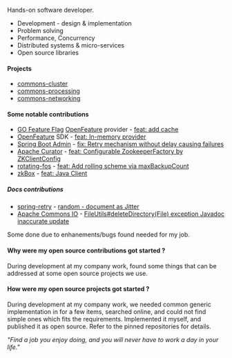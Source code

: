 Hands-on software developer.

* Development - design & implementation
* Problem solving
* Performance, Concurrency
* Distributed systems & micro-services
* Open source libraries

#### Projects
* [commons-cluster](https://github.com/CiscoSE/commons-cluster#commons-cluster)
* [commons-processing](https://github.com/CiscoSE/commons-processing#commons-processing)
* [commons-networking](https://github.com/CiscoSE/commons-networking#commons-networking)

#### Some notable contributions
* [GO Feature Flag](https://gofeatureflag.org) [OpenFeature](https://openfeature.dev) provider - [feat: add cache](https://github.com/open-feature/java-sdk-contrib/pull/369)
* [OpenFeature](https://openfeature.dev) SDK - [feat: In-memory provider](https://github.com/open-feature/java-sdk/pull/546)
* [Spring Boot Admin](https://github.com/codecentric/spring-boot-admin#spring-boot-admin-by-codecentric) - [fix: Retry mechanism without delay causing failures](https://github.com/codecentric/spring-boot-admin/pull/2106)
* [Apache Curator](https://curator.apache.org) - [feat: Configurable ZookeeperFactory by ZKClientConfig](https://github.com/apache/curator/commit/414a4085c0228c5c4f960c43fb79d06d680eeea4)
* [rotating-fos](https://github.com/vy/rotating-fos#usage) - [feat: Add rolling scheme via maxBackupCount](https://github.com/vy/rotating-fos/commit/8b07a0c5de3524f9f4e9cda3237556bbe2532447)
* [zkBox](http://www.zkbox.com) - [feat: Java Client](http://www.zkbox.com/developers/client/java)

##### Docs contributions
* [spring-retry](https://github.com/spring-projects/spring-retry) - [random - document as Jitter](https://github.com/spring-projects/spring-retry/pull/376)
* [Apache Commons IO](https://commons.apache.org/proper/commons-io/) - [FileUtils#deleteDirectory(File) exception Javadoc inaccurate update](https://github.com/apache/commons-io/pull/245)

Some done due to enhanements/bugs found needed for my job.

#### Why were my open source contributions got started ?
During development at my company work, found some things that can be addressed at some open source projects we use.

#### How were my open source projects got started ?
During development at my company work, we needed common generic implementation in for a few items, searched online, and could not find simple ones which fits the requirements. Implemented it myself, and published it as open source. Refer to the pinned repositories for details.

_"Find a job you enjoy doing, and you will never have to work a day in your life."_

<!--
**liran2000/liran2000** is a ✨ _special_ ✨ repository because its `README.md` (this file) appears on your GitHub profile.
-->
